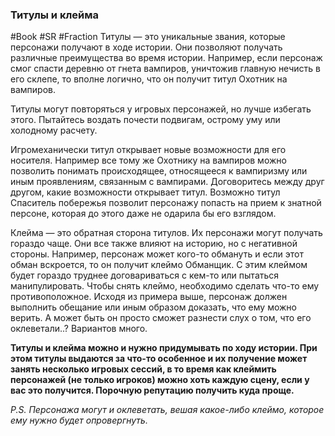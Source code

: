 ### **Титулы и клейма**

#Book #SR #Fraction 
Титулы — это уникальные звания, которые персонажи получают в ходе истории. Они позволяют получать различные преимущества во время истории. Например, если персонаж смог спасти деревню от гнета вампиров, уничтожив главную нечисть в его склепе, то вполне логично, что он получит титул Охотник на вампиров. 

Титулы могут повторяться у игровых персонажей, но лучше избегать этого. Пытайтесь воздать почести подвигам, острому уму или холодному расчету.

Игромеханически титул открывает новые возможности для его носителя. Например все тому же Охотнику на вампиров можно позволить понимать происходящее, относящееся к вампиризму или иным проявлениям, связанным с вампирами. Договоритесь между друг другом, какие возможности открывает титул. Возможно титул Спаситель побережья позволит персонажу попасть на прием к знатной персоне, которая до этого даже не одарила бы его взглядом.

Клейма — это обратная сторона титулов. Их персонажи могут получать гораздо чаще. Они все также влияют на историю, но с негативной стороны. Например, персонаж может кого-то обмануть и если этот обман вскроется, то он получит клеймо Обманщик. С этим клеймом будет гораздо труднее договариваться с кем-то или пытаться манипулировать. Чтобы снять клеймо, необходимо сделать что-то ему противоположное. Исходя из примера выше, персонаж должен выполнить обещание или иным образом доказать, что ему можно верить. А может быть он просто сможет разнести слух о том, что его оклеветали..? Вариантов много.

**Титулы и клейма можно и нужно придумывать по ходу истории. При этом титулы выдаются за что-то особенное и их получение может занять несколько игровых сессий, в то время как клеймить персонажей (не только игроков) можно хоть каждую сцену, если у вас это получится. Порочную репутацию получить куда проще.** 

*P.S. Персонажа могут и оклеветать, вешая какое-либо клеймо, которое ему нужно будет опровергнуть.*